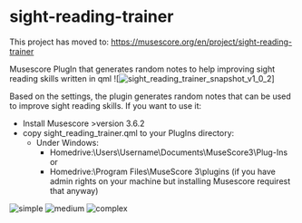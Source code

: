 # sight-reading-trainer

This project has moved to: https://musescore.org/en/project/sight-reading-trainer

Musescore PlugIn that generates random notes to help improving sight reading skills written in qml 
![![sight_reading_trainer_snapshot_v1_0_2](https://user-images.githubusercontent.com/4438915/149885363-70ea0ae9-5a21-4079-830e-cf86fc0ae4a6.png)]

Based on the settings, the plugin generates random notes that can be used to improve sight reading skills.
If you want to use it:
- Install Musescore >version 3.6.2
- copy sight_reading_trainer.qml to your PlugIns directory:
  - Under Windows:
    - Homedrive:\Users\Username\Documents\MuseScore3\Plug-Ins or
    - Homedrive:\Program Files\MuseScore 3\plugins (if you have admin rights on your machine but installing Musescore requirest that anyway)
  

![simple](https://user-images.githubusercontent.com/4438915/149885475-d17b11f7-5b8b-4ea2-91e3-47058125a635.png)
![medium](https://user-images.githubusercontent.com/4438915/149885482-c7cebed4-2890-458d-b550-2950a7bb74ee.png)
![complex](https://user-images.githubusercontent.com/4438915/149885489-ea3b2678-c462-4ab0-afa5-19532782a41b.png)
